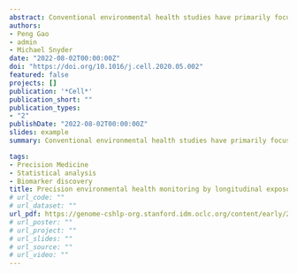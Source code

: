 ```yaml
---
abstract: Conventional environmental health studies have primarily focused on limited environmental stressors at the population level, which lacks the power to dissect the complexity and heterogeneity of individualized environmental exposures. Here, as a pilot case study, we integrated deep-profiled longitudinal personal exposome and internal multi-omics to systematically investigate how the exposome shapes a single individual's phenome. We annotated thousands of chemical and biological components in the personal exposome cloud and found they were significantly correlated with thousands of internal biomolecules, which was further cross-validated using corresponding clinical data. Our results showed that agrochemicals and fungi predominated in the highly diverse and dynamic personal exposome, and the biomolecules and pathways related to the individual's immune system, kidney, and liver were highly associated with the personal external exposome. Overall, this data-driven longitudinal monitoring study shows the potential dynamic interactions between the personal exposome and internal multi-omics, as well as the impact of the exposome on precision health by producing abundant testable hypotheses.
authors:
- Peng Gao
- admin
- Michael Snyder
date: "2022-08-02T00:00:00Z"
doi: "https://doi.org/10.1016/j.cell.2020.05.002"
featured: false
projects: []
publication: '*Cell*'
publication_short: ""
publication_types: 
- "2"
publishDate: "2022-08-02T00:00:00Z"
slides: example
summary: Conventional environmental health studies have primarily focused on limited environmental stressors at the population level, which lacks the power to dissect the complexity and heterogeneity of individualized environmental exposures. Here, as a pilot case study, we integrated deep-profiled longitudinal personal exposome and internal multi-omics to systematically investigate how the exposome shapes a single individual's phenome. We annotated thousands of chemical and biological components in the personal exposome cloud and found they were significantly correlated with thousands of internal biomolecules, which was further cross-validated using corresponding clinical data. Our results showed that agrochemicals and fungi predominated in the highly diverse and dynamic personal exposome, and the biomolecules and pathways related to the individual's immune system, kidney, and liver were highly associated with the personal external exposome. Overall, this data-driven longitudinal monitoring study shows the potential dynamic interactions between the personal exposome and internal multi-omics, as well as the impact of the exposome on precision health by producing abundant testable hypotheses.

tags:
- Precision Medicine 
- Statistical analysis
- Biomarker discovery
title: Precision environmental health monitoring by longitudinal exposome and multi-omics profiling
# url_code: ""
# url_dataset: ""
url_pdf: https://genome-cshlp-org.stanford.idm.oclc.org/content/early/2022/05/31/gr.276521.121.full.pdf+html
# url_poster: ""
# url_project: ""
# url_slides: ""
# url_source: ""
# url_video: ""
---
```



